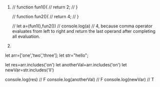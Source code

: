 1. 
    // function fun1(){
    //     return 2;
    // }

    // function fun2(){
    //     return 4;
    // }

    // let a=(fun1(),fun2())
    // console.log(a) // 4, because comma operator evaluates from left to right and return the last operand after completing all evaluation. 

2. 

let arr=['one','two','three'];
let str="hello";

let res=arr.includes('on')
let anotherVal=arr.includes('on')
let newVar=str.includes('ll')

console.log(res) // F
console.log(anotherVal) // F
console.log(newVar) // T 